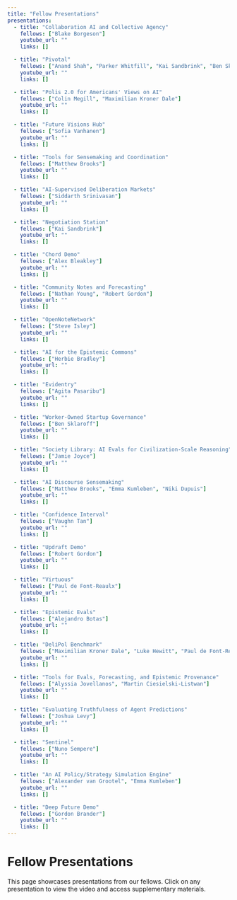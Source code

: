 ```yaml
---
title: "Fellow Presentations"
presentations:
  - title: "Collaboration AI and Collective Agency"
    fellows: ["Blake Borgeson"]
    youtube_url: ""
    links: []

  - title: "Pivotal"
    fellows: ["Anand Shah", "Parker Whitfill", "Kai Sandbrink", "Ben Sklaroff"]
    youtube_url: ""
    links: []

  - title: "Polis 2.0 for Americans' Views on AI"
    fellows: ["Colin Megill", "Maximilian Kroner Dale"]
    youtube_url: ""
    links: []

  - title: "Future Visions Hub"
    fellows: ["Sofia Vanhanen"]
    youtube_url: ""
    links: []

  - title: "Tools for Sensemaking and Coordination"
    fellows: ["Matthew Brooks"]
    youtube_url: ""
    links: []

  - title: "AI-Supervised Deliberation Markets"
    fellows: ["Siddarth Srinivasan"]
    youtube_url: ""
    links: []

  - title: "Negotiation Station"
    fellows: ["Kai Sandbrink"]
    youtube_url: ""
    links: []

  - title: "Chord Demo"
    fellows: ["Alex Bleakley"]
    youtube_url: ""
    links: []

  - title: "Community Notes and Forecasting"
    fellows: ["Nathan Young", "Robert Gordon"]
    youtube_url: ""
    links: []

  - title: "OpenNoteNetwork"
    fellows: ["Steve Isley"]
    youtube_url: ""
    links: []

  - title: "AI for the Epistemic Commons"
    fellows: ["Herbie Bradley"]
    youtube_url: ""
    links: []

  - title: "Evidentry"
    fellows: ["Agita Pasaribu"]
    youtube_url: ""
    links: []

  - title: "Worker-Owned Startup Governance"
    fellows: ["Ben Sklaroff"]
    youtube_url: ""
    links: []

  - title: "Society Library: AI Evals for Civilization-Scale Reasoning"
    fellows: ["Jamie Joyce"]
    youtube_url: ""
    links: []

  - title: "AI Discourse Sensemaking"
    fellows: ["Matthew Brooks", "Emma Kumleben", "Niki Dupuis"]
    youtube_url: ""
    links: []

  - title: "Confidence Interval"
    fellows: ["Vaughn Tan"]
    youtube_url: ""
    links: []

  - title: "Updraft Demo"
    fellows: ["Robert Gordon"]
    youtube_url: ""
    links: []

  - title: "Virtuous"
    fellows: ["Paul de Font-Reaulx"]
    youtube_url: ""
    links: []

  - title: "Epistemic Evals"
    fellows: ["Alejandro Botas"]
    youtube_url: ""
    links: []

  - title: "DeliPol Benchmark"
    fellows: ["Maximilian Kroner Dale", "Luke Hewitt", "Paul de Font-Reaulx"]
    youtube_url: ""
    links: []

  - title: "Tools for Evals, Forecasting, and Epistemic Provenance"
    fellows: ["Alyssia Jovellanos", "Martin Ciesielski-Listwan"]
    youtube_url: ""
    links: []

  - title: "Evaluating Truthfulness of Agent Predictions"
    fellows: ["Joshua Levy"]
    youtube_url: ""
    links: []

  - title: "Sentinel"
    fellows: ["Nuno Sempere"]
    youtube_url: ""
    links: []

  - title: "An AI Policy/Strategy Simulation Engine"
    fellows: ["Alexander van Grootel", "Emma Kumleben"]
    youtube_url: ""
    links: []

  - title: "Deep Future Demo"
    fellows: ["Gordon Brander"]
    youtube_url: ""
    links: []
---
```


# Fellow Presentations

This page showcases presentations from our fellows. Click on any presentation to view the video and access supplementary materials.
